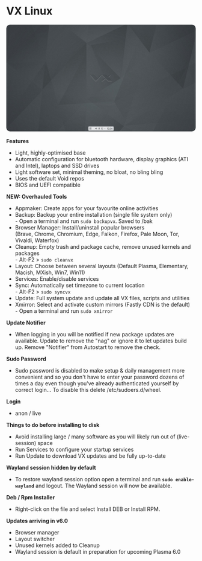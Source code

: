 # VX Linux
<img src="https://github.com/VX-Linux/main/blob/main/preview.jpg" style="width:960px;border-radius:10px!important;">

**Features**
- Light, highly-optimised base
- Automatic configuration for bluetooth hardware, display graphics (ATI and Intel), laptops and SSD drives
- Light software set, minimal theming, no bloat, no bling bling
- Uses the default Void repos
- BIOS and UEFI compatible

**NEW: Overhauled Tools**
- Appmaker: Create apps for your favourite online activities
- Backup: Backup your entire installation (single file system only)<br>- Open a terminal and run <code>sudo backupvx</code>. Saved to /bak
- Browser Manager: Install/uninstall popular browsers<br>(Brave, Chrome, Chromium, Edge, Falkon, Firefox, Pale Moon, Tor, Vivaldi, Waterfox)
- Cleanup: Empty trash and package cache, remove unused kernels and packages<br>- Alt-F2 > <code>sudo cleanvx</code>
- Layout: Choose between several layouts (Default Plasma, Elementary, Macish, MXish, Win7, Win11)
- Services: Enable/disable services
- Sync: Automatically set timezone to current location<br>- Alt-F2 > <code>sudo syncvx</code>
- Update: Full system update and update all VX files, scripts and utilities
- Xmirror: Select and activate custom mirrors (Fastly CDN is the default)<br>- Open a terminal and run <code>sudo xmirror</code>

**Update Notifier**
- When logging in you will be notified if new package updates are available. Update to remove the "nag" or ignore it to let updates build up. Remove "Notifier" from Autostart to remove the check.

**Sudo Password**
- Sudo password is disabled to make setup & daily management more convenient and so you don't have to enter your password dozens of times a day even though you've already authenticated yourself by correct login... To disable this delete /etc/sudoers.d/wheel. 

**Login**
- anon / live

**Things to do before installing to disk**
- Avoid installing large / many software as you will likely run out of (live-session) space
- Run Services to configure your startup services
- Run Update to download VX updates and be fully up-to-date

**Wayland session hidden by default**
- To restore wayland session option open a terminal and run <code><b>sudo enable-wayland</b></code> and logout. The Wayland session will now be available.

**Deb / Rpm Installer**
- Right-click on the file and select Install DEB or Install RPM.

**Updates arriving in v6.0**
- Browser manager
- Layout switcher
- Unused kernels added to Cleanup
- Wayland session is default in preparation for upcoming Plasma 6.0

